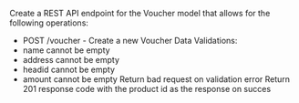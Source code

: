 
Create a REST API endpoint for the Voucher model that allows for the following
   operations:
- POST /voucher - Create a new Voucher
  Data Validations:
- name cannot be empty
- address cannot be empty
- headid cannot be empty
- amount cannot be empty
  Return bad request on validation error
  Return 201 response code with the product id as the response on succes